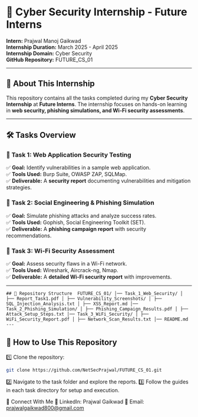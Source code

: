 # 🚀 Cyber Security Internship - Future Interns  
**Intern:** Prajwal Manoj Gaikwad  
**Internship Duration:** March 2025 - April 2025  
**Internship Domain:** Cyber Security  
**GitHub Repository:** FUTURE_CS_01  

---

## 📌 About This Internship  
This repository contains all the tasks completed during my **Cyber Security Internship** at **Future Interns**. The internship focuses on hands-on learning in **web security, phishing simulations, and Wi-Fi security assessments**.  

---

## 🛠 Tasks Overview  

### 🔹 **Task 1: Web Application Security Testing**  
✅ **Goal:** Identify vulnerabilities in a sample web application.  
✅ **Tools Used:** Burp Suite, OWASP ZAP, SQLMap.  
✅ **Deliverable:** A **security report** documenting vulnerabilities and mitigation strategies.  

### 🔹 **Task 2: Social Engineering & Phishing Simulation**  
✅ **Goal:** Simulate phishing attacks and analyze success rates.  
✅ **Tools Used:** Gophish, Social Engineering Toolkit (SET).  
✅ **Deliverable:** A **phishing campaign report** with security recommendations.  

### 🔹 **Task 3: Wi-Fi Security Assessment**  
✅ **Goal:** Assess security flaws in a Wi-Fi network.  
✅ **Tools Used:** Wireshark, Aircrack-ng, Nmap.  
✅ **Deliverable:** A **detailed Wi-Fi security report** with improvements.  

---
```
## 📂 Repository Structure  FUTURE_CS_01/ │── Task_1_Web_Security/ │ ├── Report_Task1.pdf │ ├── Vulnerability_Screenshots/ │ ├── SQL_Injection_Analysis.txt │ ├── XSS_Report.md │── Task_2_Phishing_Simulation/ │ ├── Phishing_Campaign_Results.pdf │ ├── Attack_Setup_Steps.txt │── Task_3_WiFi_Security/ │ ├── WiFi_Security_Report.pdf │ ├── Network_Scan_Results.txt │── README.md
---
```
## 🚀 How to Use This Repository  
1️⃣ Clone the repository:  
```bash
git clone https://github.com/NetSecPrajwal/FUTURE_CS_01.git
```

2️⃣ Navigate to the task folder and explore the reports.
3️⃣ Follow the guides in each task directory for setup and execution.

🔗 Connect With Me
💼 LinkedIn: Prajwal Gaikwad
📧 Email: prajwalgaikwad800@gmail.com
